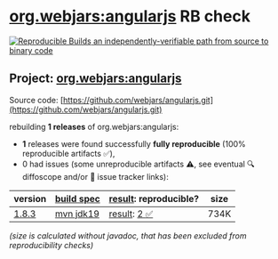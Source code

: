 [org.webjars:angularjs](https://central.sonatype.com/artifact/org.webjars/angularjs/versions) RB check
=======

[![Reproducible Builds](https://reproducible-builds.org/images/logos/rb.svg) an independently-verifiable path from source to binary code](https://reproducible-builds.org/)

## Project: [org.webjars:angularjs](https://central.sonatype.com/artifact/org.webjars/angularjs/versions)

Source code: [https://github.com/webjars/angularjs.git](https://github.com/webjars/angularjs.git)

rebuilding **1 releases** of org.webjars:angularjs:
- **1** releases were found successfully **fully reproducible** (100% reproducible artifacts :white_check_mark:),
- 0 had issues (some unreproducible artifacts :warning:, see eventual :mag: diffoscope and/or :memo: issue tracker links):

| version | [build spec](/BUILDSPEC.md) | [result](https://reproducible-builds.org/docs/jvm/): reproducible? | size |
| -- | --------- | ------ | -- |
| [1.8.3](https://central.sonatype.com/artifact/org.webjars/angularjs/1.8.3/pom) | [mvn jdk19](angularjs-1.8.3.buildspec) | [result](angularjs-1.8.3.buildinfo): [2 :white_check_mark: ](angularjs-1.8.3.buildcompare) | 734K |

<i>(size is calculated without javadoc, that has been excluded from reproducibility checks)</i>
